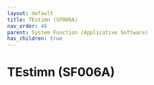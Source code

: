 ```yaml
---
layout: default
title: TEstimn (SF006A)
nav_order: 46
parent: System Function (Applicative Software)
has_children: true
---
```

# TEstimn (SF006A)
